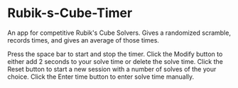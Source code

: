 # Rubik-s-Cube-Timer

An app for competitive Rubik's Cube Solvers.
Gives a randomized scramble, records times, and gives an average of those times.

Press the space bar to start and stop the timer.
Click the Modify button to either add 2 seconds to your solve time or delete the solve time.
Click the Reset button to start a new session with a number of solves of the your choice.
Click the Enter time button to enter solve time manually.

